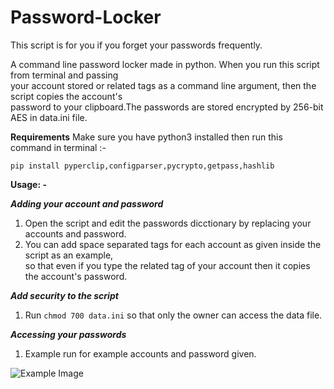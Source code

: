 # Password-Locker

This script is for you if you forget your passwords frequently.

A command line password locker made in python. When you run this script from terminal and passing  
your account stored or related tags as a command line argument, then the script copies the account's  
password to your clipboard.The passwords are stored encrypted by 256-bit AES in data.ini file.

**Requirements**
Make sure you have python3 installed then run this command in terminal :-
```
pip install pyperclip,configparser,pycrypto,getpass,hashlib
```

**Usage: -**  

*****Adding your account and password*****
1. Open the script and edit the passwords dicctionary by replacing your accounts and password.
2. You can add space separated tags for each account as given inside the script as an example,  
   so that even if you type the related tag of your account then it copies the account's password.


*****Add security to the script*****
1. Run ```chmod 700 data.ini``` so that only the owner can access the data file.

*****Accessing your passwords*****
1. Example run for example accounts and password given.

![Example Image](https://raw.githubusercontent.com/vaithak/Password-Locker/master/example.png)
